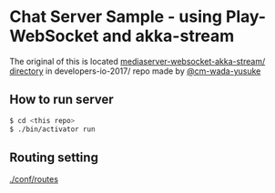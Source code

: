# Chat Server Sample - using Play-WebSocket and akka-stream

The original of this is located  [mediaserver-websocket-akka-stream/ directory](https://github.com/cm-wada-yusuke/developers-io-2017/tree/master/mediaserver-websocket-akka-stream) in developers-io-2017/ repo made by [@cm-wada-yusuke](https://github.com/cm-wada-yusuke) 

## How to run server

```bash
$ cd <this repo>
$ ./bin/activator run
```


## Routing setting

[./conf/routes](./conf/routes)